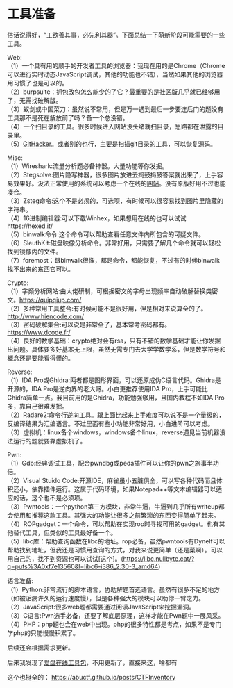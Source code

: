 # 工具准备

俗话说得好，“工欲善其事，必先利其器”。下面总结一下萌新阶段可能需要的一些工具。

Web:<br>
（1）一个具有用的顺手的开发者工具的浏览器：我现在用的是Chrome（Chrome可以进行实时动态JavaScript调试，其他的功能也不错），当然如果其他的浏览器用习惯了也是可以的。<br>
（2）burpsuite：抓包改包怎么能少的了它？最重要的是社区版几乎就已经够用了，无需找破解版。<br>
（3）蚁剑或中国菜刀：虽然说不常用，但是万一遇到最后一步要连后门的题没有工具那不是死在解放前了吗？备一个总没错。<br>
（4）一个扫目录的工具。很多时候进入网站没头绪就扫目录，思路都在泄露的目录里。<Br>
（5）[GitHacker](https://github.com/WangYihang/GitHacker)。或者别的也行，主要是扫描git目录的工具，可以恢复源码。

Misc:<br>
（1）Wireshark:流量分析题必备神器。大量功能等你发掘。<br>
（2）Stegsolve:图片隐写神器，很多图片放进去捣鼓捣鼓答案就出来了，上手容易效果好。没法正常使用的系统可以考虑一个在线的[网站](https://stegonline.georgeom.net/upload)。没有原版好用不过也能凑合。<br>
（3）Zsteg命令:这个不是必须的，可选项，有时候可以很容易找到图片里隐藏的字符串。<br>
（4）16进制编辑器:可以下载Winhex，如果想用在线的也可以试试https://hexed.it/<br>
（5）binwalk命令:这个命令可以帮助查看任意文件内所包含的可疑文件。<br>
（6）SleuthKit:磁盘映像分析命令。非常好用，只需要了解几个命令就可以轻松找到镜像内的文件。<br>
（7）foremost：跟binwalk很像，都是命令，都能恢复，不过有的时候binwalk找不出来的东西它可以。<br>

Crypto:<br>
（1）字频分析网站:由大佬研制，可根据密文的字母出现频率自动破解替换类密文。https://quipqiup.com/<br>
（2）多种常用工具整合:有时候可能不是很好用，但是相对来说算全的了。http://www.hiencode.com/<br>
（3）密码破解集合:可以说是非常全了，基本常考密码都有。https://www.dcode.fr/<br>
（4）良好的数学基础：crypto绝对会有rsa，只有不错的数学基础才能让你发掘出问题。具体要多好基本无上限，虽然无需专门去大学学数学系，但是数学符号和概念还是要能看得懂的。<br>

Reverse:<br>
（1）IDA Pro或Ghidra:两者都是图形界面，可以还原成伪C语言代码。Ghidra是开源的，IDA Pro是逆向界的老大哥。小白更推荐使用IDA Pro，上手可能比Ghidra简单一点。我目前用的是Ghidra，功能勉强够用，且国内教程不如IDA Pro多，靠自己很难发掘。<br>
（2）Radare2:命令行逆向工具。跟上面比起来上手难度可以说不是一个量级的，反编译结果为汇编语言。不过里面有些小功能非常好用，小白进阶可以考虑。<br>
（3）虚拟机：linux备个windows，windows备个linux，reverse遇见当前机器没法运行的题就要靠虚拟机了。<br>

Pwn:<br>
（1）Gdb:经典调试工具，配合pwndbg或peda插件可以让你的pwn之旅事半功倍。<br>
（2）Visual Stuido Code:开源IDE，麻雀虽小五脏俱全，可以写各种代码而且体积还小，依靠插件运行。这属于代码环境，如果Notepad++等文本编辑器可以适应的话，这个也不是必须项。<br>
（3）Pwntools：一个python第三方模块，非常牛逼，牛逼到几乎所有writeup都会使用和推荐这款工具。其强大的功能让很多之前繁琐的东西变得简单了起来。<br>
（4）ROPgadget：一个命令，可以帮助在实现rop时寻找可用的gadget。也有其他替代工具，但类似的工具最好备一个。<br>
（5）libc库：帮助查询函数在libc的地址。rop必备，虽然pwntools有Dynelf可以帮助找到地址，但我还是习惯用查询的方式，对我来说更简单（还是菜啊）。可以用自己的，找不到资源也可以试试[这个]。(https://libc.nullbyte.cat/?q=puts%3A0xf7e13560&l=libc6-i386_2.30-3_amd64)<br>

语言准备:<br>
（1）Python:非常流行的脚本语言，协助解题首选语言。虽然有很多不足的地方（如被诟病许久的运行速度慢），但是各种强大的模块可以助你一臂之力。<br>
（2）JavaScript:很多web题都需要通过阅读JavaScript来挖掘漏洞。<br>
（3）C语言:Pwn选手必备，还要了解底层原理，这样才能在Pwn题中一展风采。<br>
（4）PHP：php题也会在web中出现。php的很多特性都是考点，如果不是专门学php的只能慢慢积累了。<br>

后续还会根据需求更新。

后来我发现了[爱盘在线工具包](https://down.52pojie.cn/)，不用更新了，直接来这，啥都有

这个也挺全的： https://abuctf.github.io/posts/CTFInventory
